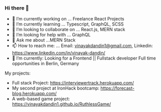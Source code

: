 ### Hi there 👋

- 🔭 I’m currently working on ... Freelance React Projects
- 🌱 I’m currently learning ... Typescript, GraphQL, SCSS
- 👯 I’m looking to collaborate on ... React.js, MERN stack
- 🤔 I’m looking for help with ... GraphQL
- 💬 Ask me about ...MERN Stack
- 📫 How to reach me: ... Email: vinayakdandin1@gmail.com, Linkedin: https://www.linkedin.com/in/vinayak-dandin/
- 🌱 I’m currently: Looking for a Frontend || Fullstack developer Full time opportunities in Berlin, Germany 

My projects:


- Full stack Project: https://interviewertrack.herokuapp.com/
- My second project at IronHack bootcamp: https://forecast-blog.herokuapp.com/
- A web-based game project: https://vinayakdandin1.github.io/RuthlessGame/

